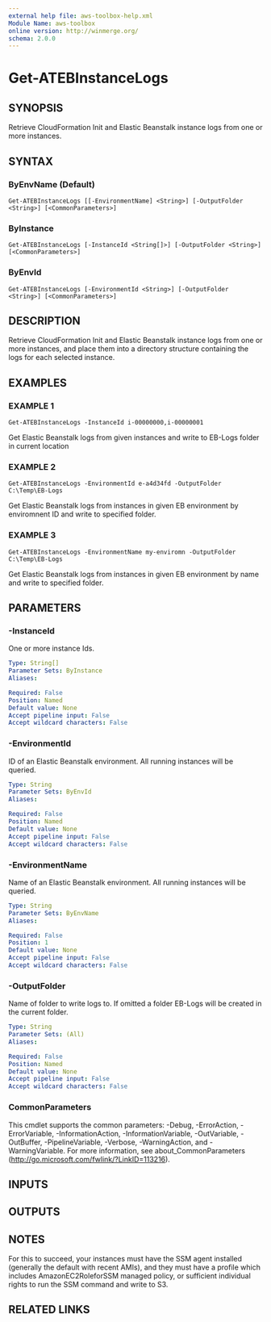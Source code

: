 ```yaml
---
external help file: aws-toolbox-help.xml
Module Name: aws-toolbox
online version: http://winmerge.org/
schema: 2.0.0
---
```


# Get-ATEBInstanceLogs

## SYNOPSIS
Retrieve CloudFormation Init and Elastic Beanstalk instance logs from one or more instances.

## SYNTAX

### ByEnvName (Default)
```
Get-ATEBInstanceLogs [[-EnvironmentName] <String>] [-OutputFolder <String>] [<CommonParameters>]
```

### ByInstance
```
Get-ATEBInstanceLogs [-InstanceId <String[]>] [-OutputFolder <String>] [<CommonParameters>]
```

### ByEnvId
```
Get-ATEBInstanceLogs [-EnvironmentId <String>] [-OutputFolder <String>] [<CommonParameters>]
```

## DESCRIPTION
Retrieve CloudFormation Init and Elastic Beanstalk instance logs from one or more instances,
and place them into a directory structure containing the logs for each selected instance.

## EXAMPLES

### EXAMPLE 1
```
Get-ATEBInstanceLogs -InstanceId i-00000000,i-00000001
```

Get Elastic Beanstalk logs from given instances and write to EB-Logs folder in current location

### EXAMPLE 2
```
Get-ATEBInstanceLogs -EnvironmentId e-a4d34fd -OutputFolder C:\Temp\EB-Logs
```

Get Elastic Beanstalk logs from instances in given EB environment by enviromnent ID and write to specified folder.

### EXAMPLE 3
```
Get-ATEBInstanceLogs -EnvironmentName my-enviromn -OutputFolder C:\Temp\EB-Logs
```

Get Elastic Beanstalk logs from instances in given EB environment by name and write to specified folder.

## PARAMETERS

### -InstanceId
One or more instance Ids.

```yaml
Type: String[]
Parameter Sets: ByInstance
Aliases:

Required: False
Position: Named
Default value: None
Accept pipeline input: False
Accept wildcard characters: False
```

### -EnvironmentId
ID of an Elastic Beanstalk environment.
All running instances will be queried.

```yaml
Type: String
Parameter Sets: ByEnvId
Aliases:

Required: False
Position: Named
Default value: None
Accept pipeline input: False
Accept wildcard characters: False
```

### -EnvironmentName
Name of an Elastic Beanstalk environment.
All running instances will be queried.

```yaml
Type: String
Parameter Sets: ByEnvName
Aliases:

Required: False
Position: 1
Default value: None
Accept pipeline input: False
Accept wildcard characters: False
```

### -OutputFolder
Name of folder to write logs to.
If omitted a folder EB-Logs will be created in the current folder.

```yaml
Type: String
Parameter Sets: (All)
Aliases:

Required: False
Position: Named
Default value: None
Accept pipeline input: False
Accept wildcard characters: False
```

### CommonParameters
This cmdlet supports the common parameters: -Debug, -ErrorAction, -ErrorVariable, -InformationAction, -InformationVariable, -OutVariable, -OutBuffer, -PipelineVariable, -Verbose, -WarningAction, and -WarningVariable.
For more information, see about_CommonParameters (http://go.microsoft.com/fwlink/?LinkID=113216).

## INPUTS

## OUTPUTS

## NOTES
For this to succeed, your instances must have the SSM agent installed (generally the default with recent AMIs),
and they must have a profile which includes AmazonEC2RoleforSSM managed policy, or sufficient individual rights
to run the SSM command and write to S3.

## RELATED LINKS
